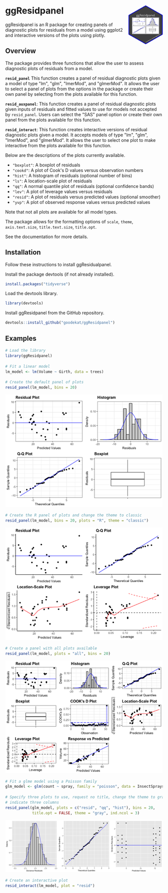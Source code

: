
ggResidpanel <img align="right" width="110" height="125" src="./images/gg_resid_sticker4.png">
==============================================================================================

ggResidpanel is an R package for creating panels of diagnostic plots for residuals from a model using ggplot2 and interactive versions of the plots using plotly.

Overview
--------

The package provides three functions that allow the user to assess diagnostic plots of residuals from a model.

**`resid_panel`** This function creates a panel of residual diagnostic plots given a model of type "lm", "glm", "lmerMod", and "glmerMod". It allows the user to select a panel of plots from the options in the package or create their own panel by selecting from the plots available for this function.

**`resid_auxpanel`**: This function creates a panel of residual diagnostic plots given inputs of residuals and fitted values to use for models not accepted by `resid_panel`. Users can select the "SAS" panel option or create their own panel from the plots available for this function.

**`resid_interact`**: This function creates interactive versions of residual diagnostic plots given a model. It accepts models of type "lm", "glm", "lmerMod", and "glmerMod". It allows the user to select one plot to make interactive from the plots available for this function.

Below are the descriptions of the plots currently available.

-   `"boxplot"`: A boxplot of residuals
-   `"cookd"`: A plot of Cook's D values versus observation numbers
-   `"hist"`: A histogram of residuals (optional number of bins)
-   `"ls"`: A location-scale plot of residuals
-   `"qq"`: A normal quantile plot of residuals (optional confidence bands)
-   `"lev"`: A plot of leverage values versus residuals
-   `"resid"`: A plot of residuals versus predicted values (optional smoother)
-   `"yvp"`: A plot of observed response values versus predicted values

Note that not all plots are available for all model types.

The package allows for the formatting options of `scale`, `theme`, `axis.text.size`, `title.text.size`, `title.opt`.

See the documentation for more details.

Installation
------------

Follow these instructions to install ggResidualpanel.

Install the package devtools (if not already installed).

``` r
install.packages("tidyverse")
```

Load the devtools library.

``` r
library(devtools)
```

Install ggResidpanel from the GitHub repository.

``` r
devtools::install_github("goodekat/ggResidpanel")
```

Examples
--------

``` r
# Load the library
library(ggResidpanel)

# Fit a linear model
lm_model <- lm(Volume ~ Girth, data = trees)

# Create the default panel of plots
resid_panel(lm_model, bins = 20)
```

![](README_files/figure-markdown_github-ascii_identifiers/unnamed-chunk-4-1.png)

``` r
# Create the R panel of plots and change the theme to classic
resid_panel(lm_model, bins = 20, plots = "R", theme = "classic")
```

![](README_files/figure-markdown_github-ascii_identifiers/unnamed-chunk-4-2.png)

``` r
# Create a panel with all plots available
resid_panel(lm_model, plots = "all", bins = 20)
```

![](README_files/figure-markdown_github-ascii_identifiers/unnamed-chunk-4-3.png)

``` r
# Fit a glme model using a Poisson family
glm_model <- glm(count ~ spray, family = "poisson", data = InsectSprays)

# Specify three plots to use, request no title, change the theme to gray, and 
# indicate three columns
resid_panel(glm_model, plots = c("resid", "qq", "hist"), bins = 20, 
            title.opt = FALSE, theme = "gray", ind.ncol = 3)
```

![](README_files/figure-markdown_github-ascii_identifiers/unnamed-chunk-5-1.png)

``` r
# Create an interactive plot
resid_interact(lm_model, plot = "resid")
```

<!--html_preserve-->

<script type="application/json" data-for="26cf199aac73">{"x":{"data":[{"x":[5.10314918502479,6.62290611187783,7.6360773964466,16.248033315281,17.2612045998497,17.7677902421341,18.7809615267029,18.7809615267029,19.2875471689873,19.7941328112716,20.300718453556,20.8073040958404,20.8073040958404,22.3270610226935,23.8468179495466,28.406088730106,28.406088730106,30.4324312992436,32.4587738683811,32.9653595106654,33.9785307952342,34.9917020798029,36.5114590066561,44.1102436409217,45.6300005677749,50.6958569906186,51.7090282751874,53.7353708443249,54.2419564866093,54.2419564866093,67.4131831860031],"y":[5.19685081497521,3.67709388812218,2.5639226035534,0.151966684719002,1.53879540015025,1.93220975786587,-3.18096152670288,-0.580961526702881,3.31245283101275,0.105867188728367,3.89928154644399,0.19269590415961,0.592695904159609,-1.02706102269351,-4.74681794954665,-6.20608873010604,5.39391126989396,-3.03243129924355,-6.75877386838105,-8.06535951066543,0.521469204765816,-3.29170207980293,-0.21145900665607,-5.81024364092172,-3.03000056777485,4.70414300938138,3.99097172481263,4.56462915567513,-2.74195648660925,-3.24195648660925,9.58681681399695],"text":["Prediction:  5.103149<br />Residual:  5.1968508<br />Data: <br /> Volume: 10.3 <br /> Girth: 8.3 <br /> Obs: 1","Prediction:  6.622906<br />Residual:  3.6770939<br />Data: <br /> Volume: 10.3 <br /> Girth: 8.6 <br /> Obs: 2","Prediction:  7.636077<br />Residual:  2.5639226<br />Data: <br /> Volume: 10.2 <br /> Girth: 8.8 <br /> Obs: 3","Prediction: 16.248033<br />Residual:  0.1519667<br />Data: <br /> Volume: 16.4 <br /> Girth: 10.5 <br /> Obs: 4","Prediction: 17.261205<br />Residual:  1.5387954<br />Data: <br /> Volume: 18.8 <br /> Girth: 10.7 <br /> Obs: 5","Prediction: 17.767790<br />Residual:  1.9322098<br />Data: <br /> Volume: 19.7 <br /> Girth: 10.8 <br /> Obs: 6","Prediction: 18.780962<br />Residual: -3.1809615<br />Data: <br /> Volume: 15.6 <br /> Girth: 11 <br /> Obs: 7","Prediction: 18.780962<br />Residual: -0.5809615<br />Data: <br /> Volume: 18.2 <br /> Girth: 11 <br /> Obs: 8","Prediction: 19.287547<br />Residual:  3.3124528<br />Data: <br /> Volume: 22.6 <br /> Girth: 11.1 <br /> Obs: 9","Prediction: 19.794133<br />Residual:  0.1058672<br />Data: <br /> Volume: 19.9 <br /> Girth: 11.2 <br /> Obs: 10","Prediction: 20.300718<br />Residual:  3.8992815<br />Data: <br /> Volume: 24.2 <br /> Girth: 11.3 <br /> Obs: 11","Prediction: 20.807304<br />Residual:  0.1926959<br />Data: <br /> Volume: 21 <br /> Girth: 11.4 <br /> Obs: 12","Prediction: 20.807304<br />Residual:  0.5926959<br />Data: <br /> Volume: 21.4 <br /> Girth: 11.4 <br /> Obs: 13","Prediction: 22.327061<br />Residual: -1.0270610<br />Data: <br /> Volume: 21.3 <br /> Girth: 11.7 <br /> Obs: 14","Prediction: 23.846818<br />Residual: -4.7468179<br />Data: <br /> Volume: 19.1 <br /> Girth: 12 <br /> Obs: 15","Prediction: 28.406089<br />Residual: -6.2060887<br />Data: <br /> Volume: 22.2 <br /> Girth: 12.9 <br /> Obs: 16","Prediction: 28.406089<br />Residual:  5.3939113<br />Data: <br /> Volume: 33.8 <br /> Girth: 12.9 <br /> Obs: 17","Prediction: 30.432431<br />Residual: -3.0324313<br />Data: <br /> Volume: 27.4 <br /> Girth: 13.3 <br /> Obs: 18","Prediction: 32.458774<br />Residual: -6.7587739<br />Data: <br /> Volume: 25.7 <br /> Girth: 13.7 <br /> Obs: 19","Prediction: 32.965360<br />Residual: -8.0653595<br />Data: <br /> Volume: 24.9 <br /> Girth: 13.8 <br /> Obs: 20","Prediction: 33.978531<br />Residual:  0.5214692<br />Data: <br /> Volume: 34.5 <br /> Girth: 14 <br /> Obs: 21","Prediction: 34.991702<br />Residual: -3.2917021<br />Data: <br /> Volume: 31.7 <br /> Girth: 14.2 <br /> Obs: 22","Prediction: 36.511459<br />Residual: -0.2114590<br />Data: <br /> Volume: 36.3 <br /> Girth: 14.5 <br /> Obs: 23","Prediction: 44.110244<br />Residual: -5.8102436<br />Data: <br /> Volume: 38.3 <br /> Girth: 16 <br /> Obs: 24","Prediction: 45.630001<br />Residual: -3.0300006<br />Data: <br /> Volume: 42.6 <br /> Girth: 16.3 <br /> Obs: 25","Prediction: 50.695857<br />Residual:  4.7041430<br />Data: <br /> Volume: 55.4 <br /> Girth: 17.3 <br /> Obs: 26","Prediction: 51.709028<br />Residual:  3.9909717<br />Data: <br /> Volume: 55.7 <br /> Girth: 17.5 <br /> Obs: 27","Prediction: 53.735371<br />Residual:  4.5646292<br />Data: <br /> Volume: 58.3 <br /> Girth: 17.9 <br /> Obs: 28","Prediction: 54.241956<br />Residual: -2.7419565<br />Data: <br /> Volume: 51.5 <br /> Girth: 18 <br /> Obs: 29","Prediction: 54.241956<br />Residual: -3.2419565<br />Data: <br /> Volume: 51 <br /> Girth: 18 <br /> Obs: 30","Prediction: 67.413183<br />Residual:  9.5868168<br />Data: <br /> Volume: 77 <br /> Girth: 20.6 <br /> Obs: 31"],"type":"scatter","mode":"markers","marker":{"autocolorscale":false,"color":"rgba(0,0,0,1)","opacity":1,"size":5.66929133858268,"symbol":"circle","line":{"width":1.88976377952756,"color":"rgba(0,0,0,1)"}},"hoveron":"points","showlegend":false,"xaxis":"x","yaxis":"y","hoverinfo":"text","frame":null},{"x":[1.98764748497588,70.528684886052],"y":[0,0],"text":"intercept: 0<br />slope: 0","type":"scatter","mode":"lines","line":{"width":1.88976377952756,"color":"rgba(0,0,255,1)","dash":"solid"},"hoveron":"points","showlegend":false,"xaxis":"x","yaxis":"y","hoverinfo":"text","frame":null}],"layout":{"margin":{"t":42.1685346616853,"r":7.30593607305936,"b":38.854296388543,"l":35.9319219593192},"plot_bgcolor":"rgba(255,255,255,1)","paper_bgcolor":"rgba(255,255,255,1)","font":{"color":"rgba(0,0,0,1)","family":"","size":14.6118721461187},"title":"<b> Residual Plot <\/b>","titlefont":{"color":"rgba(0,0,0,1)","family":"","size":15.9402241594022},"xaxis":{"domain":[0,1],"type":"linear","autorange":false,"tickmode":"array","range":[1.98764748497588,70.528684886052],"ticktext":["20","40","60"],"tickvals":[20,40,60],"ticks":"outside","tickcolor":"rgba(51,51,51,1)","ticklen":3.65296803652968,"tickwidth":0.66417600664176,"showticklabels":true,"tickfont":{"color":"rgba(77,77,77,1)","family":"","size":11.689497716895},"tickangle":-0,"showline":false,"linecolor":null,"linewidth":0,"showgrid":true,"gridcolor":"rgba(235,235,235,1)","gridwidth":0.66417600664176,"zeroline":false,"anchor":"y","title":"Predicted Values","titlefont":{"color":"rgba(0,0,0,1)","family":"","size":13.2835201328352},"hoverformat":".2f"},"yaxis":{"domain":[0,1],"type":"linear","autorange":false,"tickmode":"array","range":[-8.94796832689855,10.4694256302301],"ticktext":["-5","0","5","10"],"tickvals":[-5,0,5,10],"ticks":"outside","tickcolor":"rgba(51,51,51,1)","ticklen":3.65296803652968,"tickwidth":0.66417600664176,"showticklabels":true,"tickfont":{"color":"rgba(77,77,77,1)","family":"","size":11.689497716895},"tickangle":-0,"showline":false,"linecolor":null,"linewidth":0,"showgrid":true,"gridcolor":"rgba(235,235,235,1)","gridwidth":0.66417600664176,"zeroline":false,"anchor":"x","title":"Residuals","titlefont":{"color":"rgba(0,0,0,1)","family":"","size":13.2835201328352},"hoverformat":".2f"},"shapes":[{"type":"rect","fillcolor":"transparent","line":{"color":"rgba(51,51,51,1)","width":0.66417600664176,"linetype":"solid"},"yref":"paper","xref":"paper","x0":0,"x1":1,"y0":0,"y1":1}],"showlegend":false,"legend":{"bgcolor":"rgba(255,255,255,1)","bordercolor":"transparent","borderwidth":1.88976377952756,"font":{"color":"rgba(0,0,0,1)","family":"","size":11.689497716895}},"hovermode":"closest"},"source":"A","attrs":{"26cf36476775":{"x":{},"y":{},"label":{},"type":"ggplotly"},"26cf9d94e2a":{"intercept":{},"slope":{}}},"cur_data":"26cf36476775","visdat":{"26cf36476775":["function (y) ","x"],"26cf9d94e2a":["function (y) ","x"]},"config":{"modeBarButtonsToAdd":[{"name":"Collaborate","icon":{"width":1000,"ascent":500,"descent":-50,"path":"M487 375c7-10 9-23 5-36l-79-259c-3-12-11-23-22-31-11-8-22-12-35-12l-263 0c-15 0-29 5-43 15-13 10-23 23-28 37-5 13-5 25-1 37 0 0 0 3 1 7 1 5 1 8 1 11 0 2 0 4-1 6 0 3-1 5-1 6 1 2 2 4 3 6 1 2 2 4 4 6 2 3 4 5 5 7 5 7 9 16 13 26 4 10 7 19 9 26 0 2 0 5 0 9-1 4-1 6 0 8 0 2 2 5 4 8 3 3 5 5 5 7 4 6 8 15 12 26 4 11 7 19 7 26 1 1 0 4 0 9-1 4-1 7 0 8 1 2 3 5 6 8 4 4 6 6 6 7 4 5 8 13 13 24 4 11 7 20 7 28 1 1 0 4 0 7-1 3-1 6-1 7 0 2 1 4 3 6 1 1 3 4 5 6 2 3 3 5 5 6 1 2 3 5 4 9 2 3 3 7 5 10 1 3 2 6 4 10 2 4 4 7 6 9 2 3 4 5 7 7 3 2 7 3 11 3 3 0 8 0 13-1l0-1c7 2 12 2 14 2l218 0c14 0 25-5 32-16 8-10 10-23 6-37l-79-259c-7-22-13-37-20-43-7-7-19-10-37-10l-248 0c-5 0-9-2-11-5-2-3-2-7 0-12 4-13 18-20 41-20l264 0c5 0 10 2 16 5 5 3 8 6 10 11l85 282c2 5 2 10 2 17 7-3 13-7 17-13z m-304 0c-1-3-1-5 0-7 1-1 3-2 6-2l174 0c2 0 4 1 7 2 2 2 4 4 5 7l6 18c0 3 0 5-1 7-1 1-3 2-6 2l-173 0c-3 0-5-1-8-2-2-2-4-4-4-7z m-24-73c-1-3-1-5 0-7 2-2 3-2 6-2l174 0c2 0 5 0 7 2 3 2 4 4 5 7l6 18c1 2 0 5-1 6-1 2-3 3-5 3l-174 0c-3 0-5-1-7-3-3-1-4-4-5-6z"},"click":"function(gd) { \n        // is this being viewed in RStudio?\n        if (location.search == '?viewer_pane=1') {\n          alert('To learn about plotly for collaboration, visit:\\n https://cpsievert.github.io/plotly_book/plot-ly-for-collaboration.html');\n        } else {\n          window.open('https://cpsievert.github.io/plotly_book/plot-ly-for-collaboration.html', '_blank');\n        }\n      }"}],"cloud":false},"highlight":{"on":"plotly_click","persistent":false,"dynamic":false,"selectize":false,"opacityDim":0.2,"selected":{"opacity":1}},"base_url":"https://plot.ly"},"evals":["config.modeBarButtonsToAdd.0.click"],"jsHooks":{"render":[{"code":"function(el, x) { var ctConfig = crosstalk.var('plotlyCrosstalkOpts').set({\"on\":\"plotly_click\",\"persistent\":false,\"dynamic\":false,\"selectize\":false,\"opacityDim\":0.2,\"selected\":{\"opacity\":1}}); }","data":null}]}}</script>
<!--/html_preserve-->
